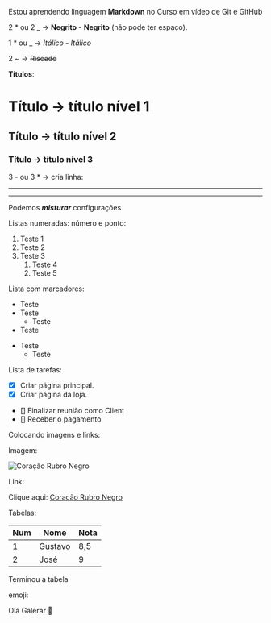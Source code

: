 Estou aprendendo linguagem **Markdown** no Curso em vídeo de Git e GitHub

2 * ou 2 _ -> **Negrito** - __Negrito__ (não pode ter espaço).

1 * ou _ -> *Itálico* - _Itálico_

2 ~ -> ~~Riscado~~

**Títulos**:

# Título -> título nível 1

## Título -> título nível 2

###  Título -> título nível 3

3 - ou 3 * -> cria linha: 
***
---

Podemos __*misturar*__ configurações

Listas numeradas: número e ponto:

1. Teste 1
1. Teste 2
1. Teste 3
   1. Teste 4
   1. Teste 5

Lista com marcadores:

* Teste
* Teste
  * Teste
* Teste

- Teste
  - Teste

Lista de tarefas:

- [x] Criar página principal.
- [x] Criar página da loja.
- [] Finalizar reunião como Client
- [] Receber o pagamento

Colocando imagens e links:

Imagem:

![Coração Rubro Negro](https://user-images.githubusercontent.com/68357896/101087842-97e79a00-3591-11eb-8e80-62a2c4e19ac7.png)

Link:

Clique aqui: [Coração Rubro Negro](https://user-images.githubusercontent.com/68357896/101087842-97e79a00-3591-11eb-8e80-62a2c4e19ac7.png)

Tabelas:

Num | Nome | Nota
---|---|---
1 | Gustavo | 8,5
2 | José | 9

Terminou a tabela

emoji:

Olá Galerar :vulcan_salute: 
